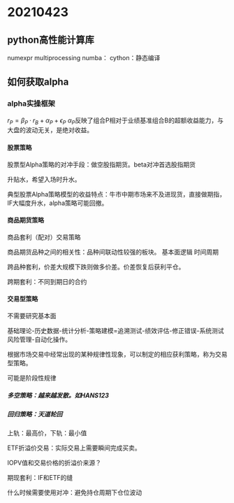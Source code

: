 # 20210423

## python高性能计算库

numexpr
multiprocessing
numba：
cython：静态编译

## 如何获取alpha

### alpha实操框架

$r_P=\beta_P·r_B+\alpha_P+\epsilon_P$
$\alpha_P$反映了组合P相对于业绩基准组合B的超额收益能力，与大盘的波动无关，是绝对收益。

#### 股票策略

股票型Alpha策略的对冲手段：做空股指期货。beta对冲首选股指期货

升贴水，希望入场时升水。

典型股票Alpha策略模型的收益特点：牛市中期市场来不及进现货，直接做期指，IF大幅度升水，alpha策略可能回撤。

#### 商品期货策略

商品套利（配对）交易策略

商品期货品种之间的相关性：品种间联动性较强的板块。
基本面逻辑
时间周期

跨品种套利，价差大规模下跌则做多价差。价差恢复后获利平仓。

跨期套利：不同到期日的合约

#### 交易型策略

不需要研究基本面

基础理论-历史数据-统计分析-策略建模=追溯测试-绩效评估-修正错误-系统测试风险管理-自动化操作。

根据市场交易中经常出现的某种规律性现象，可以制定的相应获利策略，称为交易型策略。

可能是阶段性规律

##### 多空策略：越来越发散。如HANS123
##### 回归策略：天道轮回

上轨：最高价，下轨：最小值

ETF折溢价交易：实际交易上需要瞬间完成买卖。

IOPV值和交易价格的折溢价来源？

期现套利：IF和ETF的缝

什么时候需要使用对冲：避免持仓周期下仓位波动